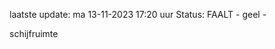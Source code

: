 laatste update: 
ma 13-11-2023 17:20   uur 
Status: FAALT - geel - 
<div class="service Y">schijfruimte</div>
